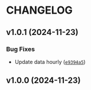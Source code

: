 # CHANGELOG


## v1.0.1 (2024-11-23)

### Bug Fixes

- Update data hourly
  ([`e9394a5`](https://github.com/jdobes/home-assistant-mazda/commit/e9394a572554a62d9772a5f57c3555a11bef8a8c))


## v1.0.0 (2024-11-23)
